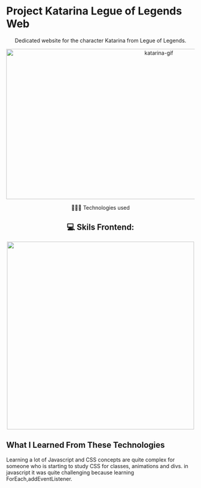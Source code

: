   # Project Katarina Legue of Legends Web
<div align="center">
    <p>
       Dedicated website for the character Katarina from Legue of Legends.
    </p>
    <img src="./src/img/Animação.gif" alt="katarina-gif" height="400px" width="800px"> 
</div>

<div align="center">
    <p>👩🏻‍💻 Technologies used</p> 
    <h2> 💻 Skils  Frontend: </h2>
      <img width="500px"  src="https://skillicons.dev/icons?i=html,css,javascript,git" />
  </div>

## What I Learned From These Technologies

Learning a lot of Javascript and CSS concepts are quite complex for someone who is starting to study CSS for classes, animations and divs.
in javascript it was quite challenging because learning ForEach,addEventListener.

